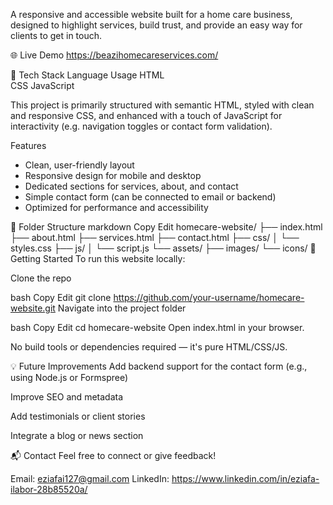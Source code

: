 
A responsive and accessible website built for a home care business, designed to highlight services, build trust, and provide an easy way for clients to get in touch.

🌐 Live Demo
https://beazihomecareservices.com/

📁 Tech Stack
Language	Usage
HTML	
CSS	
JavaScript	

This project is primarily structured with semantic HTML, styled with clean and responsive CSS, and enhanced with a touch of JavaScript for interactivity (e.g. navigation toggles or contact form validation).

Features
- Clean, user-friendly layout
- Responsive design for mobile and desktop
- Dedicated sections for services, about, and contact
- Simple contact form (can be connected to email or backend)
- Optimized for performance and accessibility

🧱 Folder Structure
markdown
Copy
Edit
homecare-website/
├── index.html
├── about.html
├── services.html
├── contact.html
├── css/
│   └── styles.css
├── js/
│   └── script.js
└── assets/
    ├── images/
    └── icons/
🚀 Getting Started
To run this website locally:

Clone the repo

bash
Copy
Edit
git clone https://github.com/your-username/homecare-website.git
Navigate into the project folder

bash
Copy
Edit
cd homecare-website
Open index.html in your browser.

No build tools or dependencies required — it's pure HTML/CSS/JS.

💡 Future Improvements
Add backend support for the contact form (e.g., using Node.js or Formspree)

Improve SEO and metadata

Add testimonials or client stories

Integrate a blog or news section

📬 Contact
Feel free to connect or give feedback!

Email: eziafai127@gmail.com
LinkedIn: https://www.linkedin.com/in/eziafa-ilabor-28b85520a/

